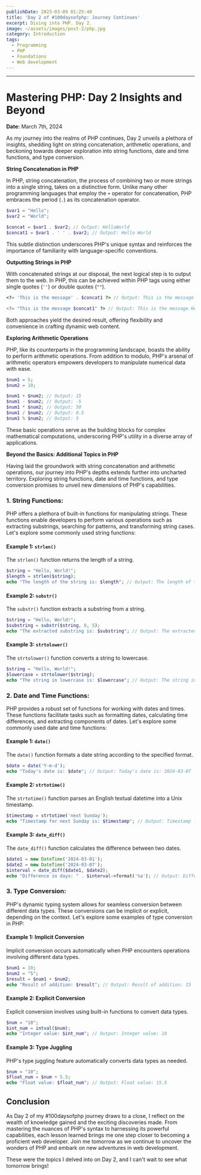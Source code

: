 ```yaml
---
publishDate: 2023-03-09 01:25:40
title: 'Day 2 of #100daysofphp: Journey Continues'
excerpt: Diving into PHP. Day 2.
image: ~/assets/images/post-2/php.jpg
category: Introduction
tags:
  - Programming
  - PHP
  - Foundations
  - Web development
---
```


---

# Mastering PHP: Day 2 Insights and Beyond

**Date:** March 7th, 2024

As my journey into the realms of PHP continues, Day 2 unveils a plethora of insights, shedding light on string concatenation, arithmetic operations, and beckoning towards deeper exploration into string functions, date and time functions, and type conversion.

**String Concatenation in PHP**

In PHP, string concatenation, the process of combining two or more strings into a single string, takes on a distinctive form. Unlike many other programming languages that employ the `+` operator for concatenation, PHP embraces the period (`.`) as its concatenation operator.

```php
$var1 = "Hello";
$var2 = "World";

$concat = $var1 . $var2; // Output: HelloWorld
$concat1 = $var1 . ' ' . $var2; // Output: Hello World
```

This subtle distinction underscores PHP's unique syntax and reinforces the importance of familiarity with language-specific conventions.

**Outputting Strings in PHP**

With concatenated strings at our disposal, the next logical step is to output them to the web. In PHP, this can be achieved within PHP tags using either single quotes (`''`) or double quotes (`""`).

```php
<?= 'This is the message' . $concat1 ?> // Output: This is the message Hello World

<?= "This is the message $concat1" ?> // Output: This is the message Hello World
```

Both approaches yield the desired result, offering flexibility and convenience in crafting dynamic web content.

**Exploring Arithmetic Operations**

PHP, like its counterparts in the programming landscape, boasts the ability to perform arithmetic operations. From addition to modulo, PHP's arsenal of arithmetic operators empowers developers to manipulate numerical data with ease.

```php
$num1 = 5;
$num2 = 10;

$num1 + $num2; // Output: 15
$num1 - $num2; // Output: -5
$num1 * $num2; // Output: 50
$num1 / $num2; // Output: 0.5
$num1 % $num2; // Output: 5
```

These basic operations serve as the building blocks for complex mathematical computations, underscoring PHP's utility in a diverse array of applications.

**Beyond the Basics: Additional Topics in PHP**

Having laid the groundwork with string concatenation and arithmetic operations, our journey into PHP's depths extends further into uncharted territory. Exploring string functions, date and time functions, and type conversion promises to unveil new dimensions of PHP's capabilities.

### 1. String Functions:

PHP offers a plethora of built-in functions for manipulating strings. These functions enable developers to perform various operations such as extracting substrings, searching for patterns, and transforming string cases. Let's explore some commonly used string functions:

#### Example 1: `strlen()`

The `strlen()` function returns the length of a string.

```php
$string = "Hello, World!";
$length = strlen($string);
echo "The length of the string is: $length"; // Output: The length of the string is: 13
```

#### Example 2: `substr()`

The `substr()` function extracts a substring from a string.

```php
$string = "Hello, World!";
$substring = substr($string, 0, 5);
echo "The extracted substring is: $substring"; // Output: The extracted substring is: Hello
```

#### Example 3: `strtolower()`

The `strtolower()` function converts a string to lowercase.

```php
$string = "Hello, World!";
$lowercase = strtolower($string);
echo "The string in lowercase is: $lowercase"; // Output: The string in lowercase is: hello, world!
```

### 2. Date and Time Functions:

PHP provides a robust set of functions for working with dates and times. These functions facilitate tasks such as formatting dates, calculating time differences, and extracting components of dates. Let's explore some commonly used date and time functions:

#### Example 1: `date()`

The `date()` function formats a date string according to the specified format.

```php
$date = date('Y-m-d');
echo "Today's date is: $date"; // Output: Today's date is: 2024-03-07
```

#### Example 2: `strtotime()`

The `strtotime()` function parses an English textual datetime into a Unix timestamp.

```php
$timestamp = strtotime('next Sunday');
echo "Timestamp for next Sunday is: $timestamp"; // Output: Timestamp for next Sunday is: 1737744000
```

#### Example 3: `date_diff()`

The `date_diff()` function calculates the difference between two dates.

```php
$date1 = new DateTime('2024-03-01');
$date2 = new DateTime('2024-03-07');
$interval = date_diff($date1, $date2);
echo "Difference in days: " . $interval->format('%a'); // Output: Difference in days: 6
```

### 3. Type Conversion:

PHP's dynamic typing system allows for seamless conversion between different data types. These conversions can be implicit or explicit, depending on the context. Let's explore some examples of type conversion in PHP:

#### Example 1: Implicit Conversion

Implicit conversion occurs automatically when PHP encounters operations involving different data types.

```php
$num1 = 10;
$num2 = "5";
$result = $num1 + $num2;
echo "Result of addition: $result"; // Output: Result of addition: 15
```

#### Example 2: Explicit Conversion

Explicit conversion involves using built-in functions to convert data types.

```php
$num = "10";
$int_num = intval($num);
echo "Integer value: $int_num"; // Output: Integer value: 10
```

#### Example 3: Type Juggling

PHP's type juggling feature automatically converts data types as needed.

```php
$num = "10";
$float_num = $num + 5.5;
echo "Float value: $float_num"; // Output: Float value: 15.5
```

## Conclusion

As Day 2 of my #100daysofphp journey draws to a close, I reflect on the wealth of knowledge gained and the exciting discoveries made. From mastering the nuances of PHP's syntax to harnessing its powerful capabilities, each lesson learned brings me one step closer to becoming a proficient web developer. Join me tomorrow as we continue to uncover the wonders of PHP and embark on new adventures in web development.

These were the topics I delved into on Day 2, and I can't wait to see what tomorrow brings!
